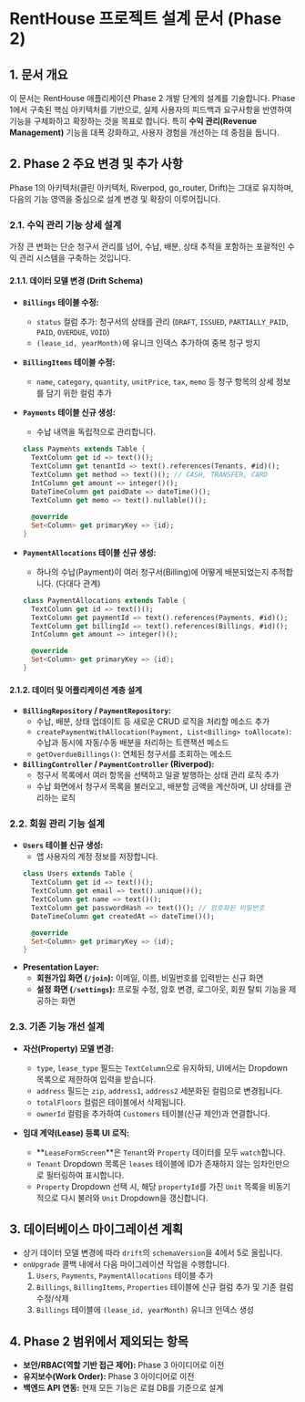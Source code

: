 # RentHouse 프로젝트 설계 문서 (Phase 2)

## 1. 문서 개요

이 문서는 RentHouse 애플리케이션 Phase 2 개발 단계의 설계를 기술합니다. Phase 1에서 구축된 핵심 아키텍처를 기반으로, 실제 사용자의 피드백과 요구사항을 반영하여 기능을 구체화하고 확장하는 것을 목표로 합니다. 특히 **수익 관리(Revenue Management)** 기능을 대폭 강화하고, 사용자 경험을 개선하는 데 중점을 둡니다.

## 2. Phase 2 주요 변경 및 추가 사항

Phase 1의 아키텍처(클린 아키텍처, Riverpod, go_router, Drift)는 그대로 유지하며, 다음의 기능 영역을 중심으로 설계 변경 및 확장이 이루어집니다.

### 2.1. 수익 관리 기능 상세 설계

가장 큰 변화는 단순 청구서 관리를 넘어, 수납, 배분, 상태 추적을 포함하는 포괄적인 수익 관리 시스템을 구축하는 것입니다.

#### 2.1.1. 데이터 모델 변경 (Drift Schema)

- **`Billings` 테이블 수정:**
  - `status` 컬럼 추가: 청구서의 상태를 관리 (`DRAFT`, `ISSUED`, `PARTIALLY_PAID`, `PAID`, `OVERDUE`, `VOID`)
  - `(lease_id, yearMonth)`에 유니크 인덱스 추가하여 중복 청구 방지

- **`BillingItems` 테이블 수정:**
  - `name`, `category`, `quantity`, `unitPrice`, `tax`, `memo` 등 청구 항목의 상세 정보를 담기 위한 컬럼 추가

- **`Payments` 테이블 신규 생성:**
  - 수납 내역을 독립적으로 관리합니다.
  ```dart
  class Payments extends Table {
    TextColumn get id => text()();
    TextColumn get tenantId => text().references(Tenants, #id)();
    TextColumn get method => text()(); // CASH, TRANSFER, CARD
    IntColumn get amount => integer()();
    DateTimeColumn get paidDate => dateTime()();
    TextColumn get memo => text().nullable()();
    
    @override
    Set<Column> get primaryKey => {id};
  }
  ```

- **`PaymentAllocations` 테이블 신규 생성:**
  - 하나의 수납(Payment)이 여러 청구서(Billing)에 어떻게 배분되었는지 추적합니다. (다대다 관계)
  ```dart
  class PaymentAllocations extends Table {
    TextColumn get id => text()();
    TextColumn get paymentId => text().references(Payments, #id)();
    TextColumn get billingId => text().references(Billings, #id)();
    IntColumn get amount => integer()();

    @override
    Set<Column> get primaryKey => {id};
  }
  ```

#### 2.1.2. 데이터 및 어플리케이션 계층 설계

- **`BillingRepository` / `PaymentRepository`:**
  - 수납, 배분, 상태 업데이트 등 새로운 CRUD 로직을 처리할 메소드 추가
  - `createPaymentWithAllocation(Payment, List<Billing> toAllocate)`: 수납과 동시에 자동/수동 배분을 처리하는 트랜잭션 메소드
  - `getOverdueBillings()`: 연체된 청구서를 조회하는 메소드
- **`BillingController` / `PaymentController` (Riverpod):**
  - 청구서 목록에서 여러 항목을 선택하고 일괄 발행하는 상태 관리 로직 추가
  - 수납 화면에서 청구서 목록을 불러오고, 배분할 금액을 계산하며, UI 상태를 관리하는 로직

### 2.2. 회원 관리 기능 설계

- **`Users` 테이블 신규 생성:**
  - 앱 사용자의 계정 정보를 저장합니다.
  ```dart
  class Users extends Table {
    TextColumn get id => text()();
    TextColumn get email => text().unique()();
    TextColumn get name => text()();
    TextColumn get passwordHash => text()(); // 암호화된 비밀번호
    DateTimeColumn get createdAt => dateTime()();

    @override
    Set<Column> get primaryKey => {id};
  }
  ```
- **Presentation Layer:**
  - **회원가입 화면 (`/join`):** 이메일, 이름, 비밀번호를 입력받는 신규 화면
  - **설정 화면 (`/settings`):** 프로필 수정, 암호 변경, 로그아웃, 회원 탈퇴 기능을 제공하는 화면

### 2.3. 기존 기능 개선 설계

- **자산(Property) 모델 변경:**
  - `type`, `lease_type` 필드는 `TextColumn`으로 유지하되, UI에서는 Dropdown 목록으로 제한하여 입력을 받습니다.
  - `address` 필드는 `zip`, `address1`, `address2` 세분화된 컬럼으로 변경됩니다.
  - `totalFloors` 컬럼은 테이블에서 삭제됩니다.
  - `ownerId` 컬럼을 추가하여 `Customers` 테이블(신규 제안)과 연결합니다.

- **임대 계약(Lease) 등록 UI 로직:**
  - **`LeaseFormScreen`**은 `Tenant`와 `Property` 데이터를 모두 `watch`합니다.
  - `Tenant` Dropdown 목록은 `leases` 테이블에 ID가 존재하지 않는 임차인만으로 필터링하여 표시합니다.
  - `Property` Dropdown 선택 시, 해당 `propertyId`를 가진 `Unit` 목록을 비동기적으로 다시 불러와 `Unit` Dropdown을 갱신합니다.

## 3. 데이터베이스 마이그레이션 계획

- 상기 데이터 모델 변경에 따라 `drift`의 `schemaVersion`을 4에서 5로 올립니다.
- `onUpgrade` 콜백 내에서 다음 마이그레이션 작업을 수행합니다.
  1. `Users`, `Payments`, `PaymentAllocations` 테이블 추가
  2. `Billings`, `BillingItems`, `Properties` 테이블에 신규 컬럼 추가 및 기존 컬럼 수정/삭제
  3. `Billings` 테이블에 `(lease_id, yearMonth)` 유니크 인덱스 생성

## 4. Phase 2 범위에서 제외되는 항목

- **보안/RBAC(역할 기반 접근 제어):** Phase 3 아이디어로 이전
- **유지보수(Work Order):** Phase 3 아이디어로 이전
- **백엔드 API 연동:** 현재 모든 기능은 로컬 DB를 기준으로 설계
